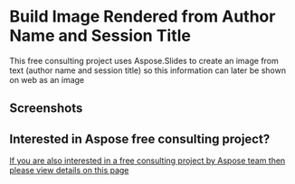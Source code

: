 # Build Image Rendered from Author Name and Session Title
This free consulting project uses Aspose.Slides to create an image from text (author name and session title) so this information can later be shown on web as an image

## Screenshots



## Interested in Aspose free consulting project?
[If you are also interested in a free consulting project by Aspose team then please view details on this page](https://aspose-free-consulting.github.io/)

